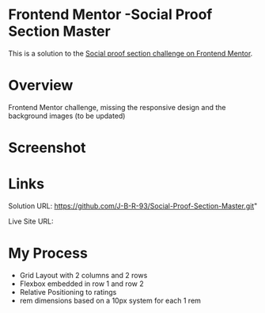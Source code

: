 # Frontend Mentor -Social Proof Section Master

This is a solution to the [Social proof section challenge on Frontend Mentor](https://www.frontendmentor.io/challenges/social-proof-section-6e0qTv_bA).

# Overview

Frontend Mentor challenge, missing the responsive design and the background images (to be updated)

# Screenshot

# Links

Solution URL: https://github.com/J-B-R-93/Social-Proof-Section-Master.git"

Live Site URL:

# My Process

- Grid Layout with 2 columns and 2 rows
- Flexbox embedded in row 1 and row 2
- Relative Positioning to ratings
- rem dimensions based on a 10px system for each 1 rem

